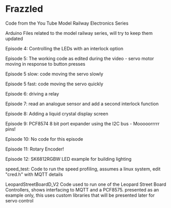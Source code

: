 # Frazzled
Code from the You Tube Model Railway Electronics Series

Arduino Files related to the model railway series, will try to keep them updated

Episode 4:         Controlling the LEDs with an interlock option

Episode 5:         The working code as edited during the video - servo motor moving in response to button presses

Episode 5 slow:    code moving the servo slowly

Episode 5 fast:    code moving the servo quickly

Episode 6:         driving a relay

Episode 7:         read an analogue sensor and add a second interlock function

Episode 8:         Adding a liquid crystal display screen

Episode 9:        PCF8574 8 bit port expander using the I2C bus - Mooooorrrrr pins!

Episode 10:        No code for this episode

Episode 11:        Rotary Encoder!

Episode 12:        SK6812RGBW LED example for building lighting

speed_test:        Code to run the speed profiling, assumes a linux system, edit "cred.h" with MQTT details

LeopardStreetBoardD_V2    Code used to run one of the Leopard Street Board Controllers, shows interfacing to MQTT and a PCF8575. presented as an example only, this uses custom libraries that will be presented later for servo control
